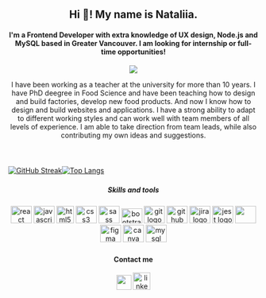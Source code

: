 <h2 align="center">Hi 👋! My name is Nataliia. </h2 <br/> <h4 align="center"> I'm a Frontend Developer with extra knowledge of UX design, Node.js and MySQL based in Greater Vancouver. I am looking for internship or full-time opportunities! </h4>

  <div align="center">
  <img src="https://user-images.githubusercontent.com/97055104/213554574-d4b12e98-24a8-4d61-af80-0e5acfa47652.gif" />
   </div> 
  
  <p align="center"> I have been working as a teacher at the university for more than 10 years. I have PhD deegree in Food Science and have been teaching how to design and build factories, develop new food products. And now I know how to design and build websites and applications. I have a strong ability to adapt to different working styles and can work well with team members of all levels of experience. I am able to take direction from team leads, while also contributing my own ideas and suggestions. </p>
  <br/>

###
[![GitHub Streak](https://streak-stats.demolab.com?user=Awatanka&hide_border=true&border_radius=2.6&mode=weekly)](https://git.io/streak-stats)[![Top Langs](https://github-readme-stats.vercel.app/api/top-langs/?username=Awatanka&layout=compact)](https://github.com/anuraghazra/github-readme-stats)


###
<h5 align="center"> Skills and tools </h4>
<div align="center">
  
  <img src="https://cdn.jsdelivr.net/gh/devicons/devicon/icons/react/react-original.svg" height="35" width="42" alt="react logo"  />
  <img src="https://cdn.jsdelivr.net/gh/devicons/devicon/icons/javascript/javascript-original.svg" height="35" width="42" alt="javascript logo"  />
  <img src="https://cdn.jsdelivr.net/gh/devicons/devicon/icons/html5/html5-original.svg" height="35" width="35" alt="html5 logo"  />
  <img src="https://cdn.jsdelivr.net/gh/devicons/devicon/icons/css3/css3-original.svg" height="35" width="42" alt="css3 logo"  />
  <img src="https://cdn.jsdelivr.net/gh/devicons/devicon/icons/sass/sass-original.svg" height="35" width="42" alt="sass logo"  />
  <img src="https://cdn.jsdelivr.net/gh/devicons/devicon/icons/bootstrap/bootstrap-original.svg" height="30" width="42" alt="bootstrap logo"  />
  <img src="https://cdn.jsdelivr.net/gh/devicons/devicon/icons/git/git-original.svg" height="35" width="42" alt="git logo"  />
  <img src="https://cdn.jsdelivr.net/gh/devicons/devicon/icons/github/github-original.svg" height="35" width="42" alt="github logo"  />
  <img src="https://cdn.jsdelivr.net/gh/devicons/devicon/icons/jira/jira-original.svg" height="35" width="42" alt="jira logo"  />
  <img src="https://cdn.jsdelivr.net/gh/devicons/devicon/icons/jest/jest-plain.svg" height="35" width="42" alt="jest logo"  />
  <img src="https://cdn.jsdelivr.net/gh/devicons/devicon/icons/nodejs/nodejs-original-wordmark.svg" height="35" width="42"/>
  <img src="https://cdn.jsdelivr.net/gh/devicons/devicon/icons/figma/figma-original.svg" height="35" width="42" alt="figma logo"  />
  <img src="https://cdn.jsdelivr.net/gh/devicons/devicon/icons/canva/canva-original.svg" height="35" width="42" alt="canva logo"  />
<img src="https://cdn.jsdelivr.net/gh/devicons/devicon/icons/mysql/mysql-original-wordmark.svg" height="35" width="42" alt="mysql logo"  //>

</div>

###

  <h4 align="center"> Contact me </h4>
<div align="center">
  <a href = "mailto:natalia.sokolova.ca@gmail.com"><img src="https://img.shields.io/badge/Gmail-D14836?style=for-the-badge&logo=gmail&logoColor=white" target="_blank" height="30"></a>
  <a href="https://www.linkedin.com/in/https://www.linkedin.com/in/natalia-sokolova-/" target="_blank">
    <img src="https://img.shields.io/static/v1?message=LinkedIn&logo=linkedin&label=&color=0077B5&logoColor=white&labelColor=&style=for-the-badge" height="35" alt="linkedin logo"  />
  </a>
</div>

###
